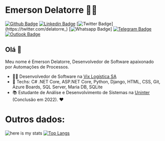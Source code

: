 # Emerson Delatorre :man_technologist:

[![Github Badge](https://img.shields.io/badge/-Github-000?style=flat-square&logo=Github&logoColor=white&link=https://github.com/delatorrea)](https://github.com/DelatorreA)
[![Linkedin Badge](https://img.shields.io/badge/-LinkedIn-blue?style=flat-square&logo=Linkedin&logoColor=white&link=https://www.linkedin.com/in/delatorrea/)](https://www.linkedin.com/in/delatorrea/)
[![Twitter Badge](https://img.shields.io/badge/-Twitter-1ca0f1?style=flat-square&labelColor=1ca0f1&logo=twitter&logoColor=white&link=https://twitter.com/delatorre_)](https://twitter.com/delatorre_)
[![Whatsapp Badge](https://img.shields.io/badge/-Whatsapp-4CA143?style=flat-square&labelColor=4CA143&logo=whatsapp&logoColor=white&link=https://api.whatsapp.com/send?phone=5521980231818&text=Olá!)]
[![Telegram Badge](https://img.shields.io/badge/-Telegram-1ca0f1?style=flat-square&labelColor=1ca0f1&logo=telegram&logoColor=white&link=https://t.me/delatorrea)](https://t.me/delatorrea)
[![Outlook Badge](https://img.shields.io/badge/-Microsoft-blue?style=flat-square&logo=Microsoft&logoColor=white&link=mailto:emerson@delatorre.dev)](mailto:emerson@delatorre.dev)


## Olá 👋

Meu nome é Emerson Delatorre, Desenvolvedor de Software apaixonado por Automações de Processos.

- :office_worker: Desenvolvedor de Software na [Vix Logística SA](http://vix.com.br)
- :blue_heart: Techs: C# .NET Core, ASP.NET Core, Python, Django, HTML, CSS, Git, Azure Boards, SQL Server, Maria DB, SQLite
- :books: Estudante de Análise e Desenvolvimento de Sistemas na [Uninter](https://www.uninter.com/) (Conclusão em 2022). :heart:


# Outros dados:

![here is my stats](https://github-readme-stats.vercel.app/api?username=delatorrea&show_icons=true&hide_border=true)  [![Top Langs](https://github-readme-stats.vercel.app/api/top-langs/?username=delatorrea&layout=compact)](https://github.com/delatorrea/github-readme-stats)

